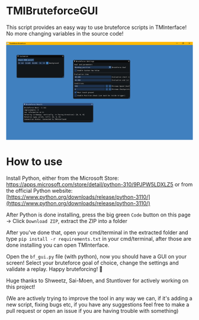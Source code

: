# TMIBruteforceGUI
This script provides an easy way to use bruteforce scripts in TMInterface! No more changing variables in the source code!

![Bruteforce Script Window on Startup](/script.png?raw=true)

# How to use
Install Python, either from the Microsoft Store: https://apps.microsoft.com/store/detail/python-310/9PJPW5LDXLZ5 or from the official Python website: [https://www.python.org/downloads/release/python-3110/](https://www.python.org/downloads/release/python-3110/)

After Python is done installing, press the big green `Code` button on this page -> Click `Download ZIP`, extract the ZIP into a folder

After you've done that, open your cmd/terminal in the extracted folder and type `pip install -r requirements.txt` in your cmd/terminal, after those are done installing you can open TMInterface.

Open the `bf_gui.py` file (with python), now you should have a GUI on your screen! Select your bruteforce goal of choice, change the settings and validate a replay. Happy bruteforcing! :partying_face:

Huge thanks to Shweetz, Sai-Moen, and Stuntlover for actively working on this project!

(We are actively trying to improve the tool in any way we can, if it's adding a new script, fixing bugs etc, if you have any suggestions feel free to make a pull request or open an issue if you are having trouble with something)
